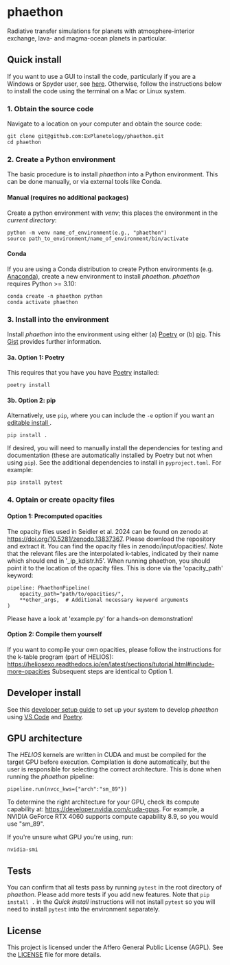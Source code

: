 # phaethon
Radiative transfer simulations for planets with atmosphere-interior exchange, lava- and magma-ocean planets in particular.

## Quick install

If you want to use a GUI to install the code, particularly if you are a Windows or Spyder user, see [here](https://gist.github.com/djbower/c82b4a70a3c3c74ad26dc572edefdd34). Otherwise, follow the instructions below to install the code using the terminal on a Mac or Linux system.

### 1. Obtain the source code

Navigate to a location on your computer and obtain the source code:

    git clone git@github.com:ExPlanetology/phaethon.git
    cd phaethon

### 2. Create a Python environment

The basic procedure is to install *phaethon* into a Python environment. This can be done manually, or via external tools like Conda.

#### Manual (requires no additional packages)

Create a python environment with *venv*; this places the environment in the _current directory_:

    python -m venv name_of_environment(e.g., "phaethon")    
    source path_to_environment/name_of_environment/bin/activate

#### Conda
If you are using a Conda distribution to create Python environments (e.g. [Anaconda](https://www.anaconda.com/download)), create a new environment to install *phaethon*. *phaethon* requires Python >= 3.10:

    conda create -n phaethon python
    conda activate phaethon


### 3. Install into the environment

Install *phaethon* into the environment using either (a) [Poetry](https://python-poetry.org) or (b) [pip](https://pip.pypa.io/en/stable/getting-started/). This [Gist](https://gist.github.com/djbower/e9538e7eb5ed3deaf3c4de9dea41ebcd) provides further information.

#### 3a. Option 1: Poetry

This requires that you have you have [Poetry](https://python-poetry.org) installed:

    poetry install

#### 3b. Option 2: pip

Alternatively, use `pip`, where you can include the `-e` option if you want an [editable install ](https://setuptools.pypa.io/en/latest/userguide/development_mode.html).

    pip install .

If desired, you will need to manually install the dependencies for testing and documentation (these are automatically installed by Poetry but not when using `pip`). See the additional dependencies to install in `pyproject.toml`. For example:

    pip install pytest

### 4. Optain or create opacity files

#### Option 1: Precomputed opacities
The opacity files used in Seidler et al. 2024 can be found on zenodo at https://doi.org/10.5281/zenodo.13837367. Please download the repository and extract it. You can find the opacity files in zenodo/input/opacities/. Note that the relevant files are the interpolated k-tables, indicated by their name which should end in '_ip_kdistr.h5'. When running phaethon, you should point it to the location of the opacity files. This is done via the 'opacity_path' keyword:

    pipeline: PhaethonPipeline(
        opacity_path="path/to/opacities/",
        **other_args,  # Additional necessary keyword arguments
    )

Please have a look at 'example.py' for a hands-on demonstration!

#### Option 2: Compile them yourself

If you want to compile your own opacities, please follow the instructions for the k-table program (part of HELIOS): https://heliosexo.readthedocs.io/en/latest/sections/tutorial.html#include-more-opacities
Subsequent steps are identical to Option 1.

## Developer install

See this [developer setup guide](https://gist.github.com/djbower/c66474000029730ac9f8b73b96071db3) to set up your system to develop *phaethon* using [VS Code](https://code.visualstudio.com) and [Poetry](https://python-poetry.org).

## GPU architecture

The *HELIOS* kernels are written in CUDA and must be compiled for the target GPU before execution. Compilation is done automatically, but the user is responsible for selecting the correct architecture. This is done when running the *phaethon* pipeline:

    pipeline.run(nvcc_kws={"arch":"sm_89"})

To determine the right architecture for your GPU, check its compute capability at: https://developer.nvidia.com/cuda-gpus. For example, a NVIDIA GeForce RTX 4060 supports compute capability 8.9, so you would use "sm_89".

If you're unsure what GPU you're using, run:

    nvidia-smi

## Tests

You can confirm that all tests pass by running `pytest` in the root directory of *phaethon*. Please add more tests if you add new features. Note that `pip install .` in the *Quick install* instructions will not install `pytest` so you will need to install `pytest` into the environment separately.

## License

This project is licensed under the Affero General Public License (AGPL). See the [LICENSE](LICENSE) file for more details.
